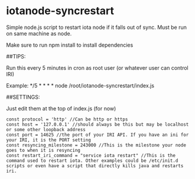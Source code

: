 # iotanode-syncrestart
Simple node.js script to restart iota node if it falls out of sync. Must be run on same machine as node.

Make sure to run npm install to install dependencies

##TIPS:

Run this every 5 minutes in cron as root user (or whatever user can control IRI)

Example: 
    */5 * * * * node /root/iotanode-syncrestart/index.js

##SETTINGS:

Just edit them at the top of index.js (for now)

    const protocol = 'http' //Can be http or https
    const host = '127.0.0.1' //should always be this but may be localhost or some other loopback address
    const port = 14625 //the port of your IRI API. If you have an ini for your IRI, it is the PORT setting
    const resyncing_milestone = 243000 //This is the milestone your node goes to when it is resyncing
    const restart_iri_command = "service iota restart" //This is the command used to restart iota. Other examples could be /etc/init.d scripts or even have a script that directly kills java and restarts iri.

